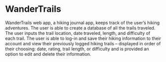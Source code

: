 # WanderTrails


WanderTrails web app, a hiking journal app, keeps track of the user’s hiking adventures. The user is able to create a database of all the trails traveled. The user inputs the trail location, date traveled, length, and difficulty of each trail. The user is able to log-in and save their hiking information to their account and view their previously logged hiking trails – displayed in order of their choosing: date, rating, trail length, or difficulty and is provided an option to edit and delete their information.
